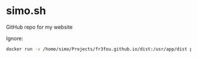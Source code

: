 # simo.sh

GitHub repo for my website 

Ignore: 

```sh
docker run -v /home/simo/Projects/fr3fou.github.io/dist:/usr/app/dist portfolio
```




